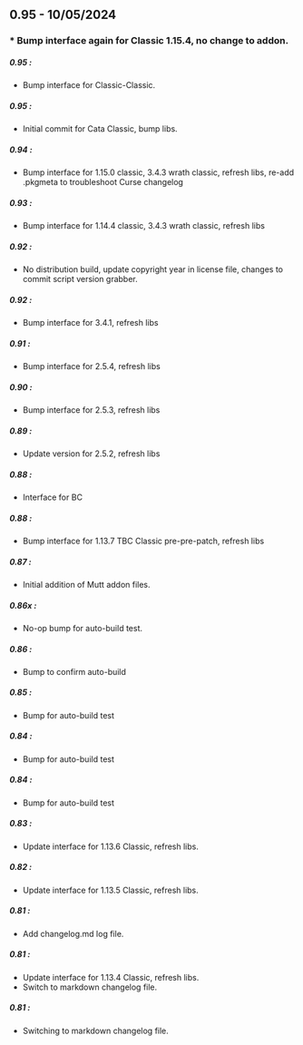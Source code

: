 ## 0.95 - 10/05/2024
###  *  Bump interface again for Classic 1.15.4, no change to addon.


##### 0.95 :
  *  Bump interface for Classic-Classic.

##### 0.95 :
  *  Initial commit for Cata Classic, bump libs.

##### 0.94 :
  *  Bump interface for 1.15.0 classic, 3.4.3 wrath classic, refresh libs, re-add .pkgmeta to troubleshoot Curse changelog

##### 0.93 :
  *  Bump interface for 1.14.4 classic, 3.4.3 wrath classic, refresh libs

##### 0.92 :
  *  No distribution build, update copyright year in license file, changes to commit script version grabber.

##### 0.92 :
  *  Bump interface for 3.4.1, refresh libs

##### 0.91 :
  *  Bump interface for 2.5.4, refresh libs

##### 0.90 :
  *  Bump interface for 2.5.3, refresh libs

##### 0.89 :
  *  Update version for 2.5.2, refresh libs

##### 0.88 :
  *  Interface for BC

##### 0.88 :
  *  Bump interface for 1.13.7 TBC Classic pre-pre-patch, refresh libs

##### 0.87 :
  *  Initial addition of Mutt addon files.

##### 0.86x :
  *  No-op bump for auto-build test.

##### 0.86 :
  *  Bump to confirm auto-build

##### 0.85 :
  *  Bump for auto-build test

##### 0.84 :
  *  Bump for auto-build test

##### 0.84 :
  *  Bump for auto-build test

##### 0.83 :
  *  Update interface for 1.13.6 Classic, refresh libs.

##### 0.82 :
  *  Update interface for 1.13.5 Classic, refresh libs.

##### 0.81 :
  *  Add changelog.md log file.

##### 0.81 :
  *  Update interface for 1.13.4 Classic, refresh libs.
  *  Switch to markdown changelog file.

##### 0.81 :
  *  Switching to markdown changelog file.






















